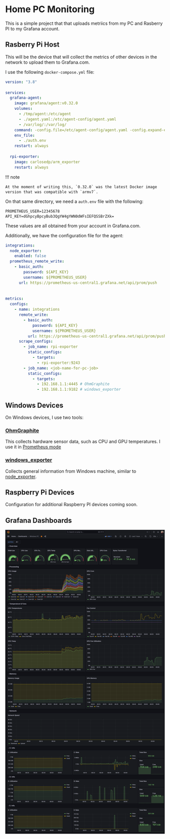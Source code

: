 # Home PC Monitoring
This is a simple project that that uploads metriics from my PC and Rasberry PI to my Grafana account.

## Rasberry Pi Host
This will be the device that will collect the metrics of other devices in the network to upload them to Grafana.com.

I use the following `docker-compose.yml` file:

```yaml
version: "3.8"

services:
  grafana-agent:
    image: grafana/agent:v0.32.0
    volumes:
      - /tmp/agent:/etc/agent
      - ./agent.yaml:/etc/agent-config/agent.yaml
      - /var/log/:/var/log/
    command: -config.file=/etc/agent-config/agent.yaml -config.expand-env
    env_file:
      - ./auth.env
    restart: always

  rpi-exporter:
    image: carlosedp/arm_exporter
    restart: always
```

!!! note

    At the moment of writing this, `0.32.0` was the latest Docker image version that was compatible with `armv7`.

On that same directory, we need a `auth.env` file with the following:

```properties
PROMETHEUS_USER=12345678
API_KEY=dGhpcyBpcyBub3QgYW4gYWN0dWFsIEFQSSBrZXk=
```

These values are all obtained from your account in Grafana.com.

Additionally, we have the configuration file for the agent:

```yaml
integrations:
  node_exporter:
    enabled: false
  prometheus_remote_write:
    - basic_auth:
        password: ${API_KEY}
        username: ${PROMETHEUS_USER}
      url: https://prometheus-us-central1.grafana.net/api/prom/push


metrics:
  configs:
    - name: integrations
      remote_write:
        - basic_auth:
            password: ${API_KEY}
            username: ${PROMETHEUS_USER}
          url: https://prometheus-us-central1.grafana.net/api/prom/push
      scrape_configs:
        - job_name: rpi-exporter
          static_configs:
            - targets:
              - rpi-exporter:9243
        - job_name: <job-name-for-pc-job>
          static_configs:
            - targets:
              - 192.168.1.1:4445 # OhmGraphite
              - 192.168.1.1:9182 # windows_exporter
```

## Windows Devices
On Windows devices, I use two tools:

### [OhmGraphite](https://github.com/nickbabcock/OhmGraphite)

This collects hardware sensor data, such as CPU and GPU temperatures. I use it in [Prometheus mode](https://github.com/nickbabcock/OhmGraphite#prometheus-configuration)

### [windows_exporter](https://github.com/prometheus-community/windows_exporter)

Collects general information from Windows machine, similar to [node_exporter](https://github.com/prometheus/node_exporter).


## Raspberry Pi Devices

Configuration for additional Raspberry PI devices coming soon.


## Grafana Dashboards

![Windows PC Dashboard on Grafana](../assets/images/windows-pc-dashboard.png)